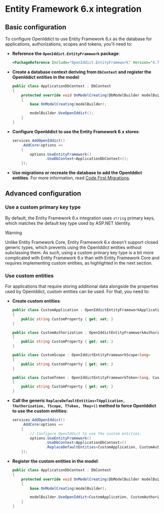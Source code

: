 # Entity Framework 6.x integration

## Basic configuration

To configure OpenIddict to use Entity Framework 6.x as the database for applications, authorizations, scopes and tokens, you'll need to:
  - **Reference the `OpenIddict.EntityFramework` package**:

    ```xml
    <PackageReference Include="OpenIddict.EntityFramework" Version="4.7.0" />
    ```

  - **Create a database context deriving from `DbContext` and register the OpenIddict entities in the model**:

    ```csharp
    public class ApplicationDbContext : DbContext
    {
        protected override void OnModelCreating(DbModelBuilder modelBuilder)
        {
            base.OnModelCreating(modelBuilder);

            modelBuilder.UseOpenIddict();
        }
    }
    ```

  - **Configure OpenIddict to use the Entity Framework 6.x stores**:

    ```csharp
    services.AddOpenIddict()
        .AddCore(options =>
        {
            options.UseEntityFramework()
                   .UseDbContext<ApplicationDbContext>();
        });
    ```

  - **Use migrations or recreate the database to add the OpenIddict entities**.
For more information, read [Code First Migrations](https://docs.microsoft.com/en-us/ef/ef6/modeling/code-first/migrations/).

## Advanced configuration

### Use a custom primary key type

By default, the Entity Framework 6.x integration uses `string` primary keys, which matches the default key type used by ASP.NET Identity.

> [!WARNING]
> Unlike Entity Framework Core, Entity Framework 6.x doesn't support closed generic types, which prevents using the OpenIddict entities
> without subclassing them. As such, using a custom primary key type is a bit more complicated with Entity Framework 6.x than with
> Entity Framework Core and requires implementing custom entities, as highlighted in the next section.

### Use custom entities

For applications that require storing additional data alongside the properties used by OpenIddict, custom entities can be used. For that, you need to:
  - **Create custom entities**:

    ```csharp
    public class CustomApplication : OpenIddictEntityFrameworkApplication<long, CustomAuthorization, CustomToken>
    {
        public string CustomProperty { get; set; }
    }

    public class CustomAuthorization : OpenIddictEntityFrameworkAuthorization<long, CustomApplication, CustomToken>
    {
        public string CustomProperty { get; set; }
    }

    public class CustomScope : OpenIddictEntityFrameworkScope<long>
    {
        public string CustomProperty { get; set; }
    }

    public class CustomToken : OpenIddictEntityFrameworkToken<long, CustomApplication, CustomAuthorization>
    {
        public string CustomProperty { get; set; }
    }
    ```

  - **Call the generic `ReplaceDefaultEntities<TApplication, TAuthorization, TScope, TToken, TKey>()` method to force OpenIddict to use the custom entities**:

    ```csharp
    services.AddOpenIddict()
        .AddCore(options =>
        {
            // Configure OpenIddict to use the custom entities.
            options.UseEntityFramework()
                   .UseDbContext<ApplicationDbContext>()
                   .ReplaceDefaultEntities<CustomApplication, CustomAuthorization, CustomScope, CustomToken, long>();
        });
    ```

  - **Register the custom entities in the model**:

    ```csharp
    public class ApplicationDbContext : DbContext
    {
        protected override void OnModelCreating(DbModelBuilder modelBuilder)
        {
            base.OnModelCreating(modelBuilder);

            modelBuilder.UseOpenIddict<CustomApplication, CustomAuthorization, CustomScope, CustomToken, long>();
        }
    }
    ```
